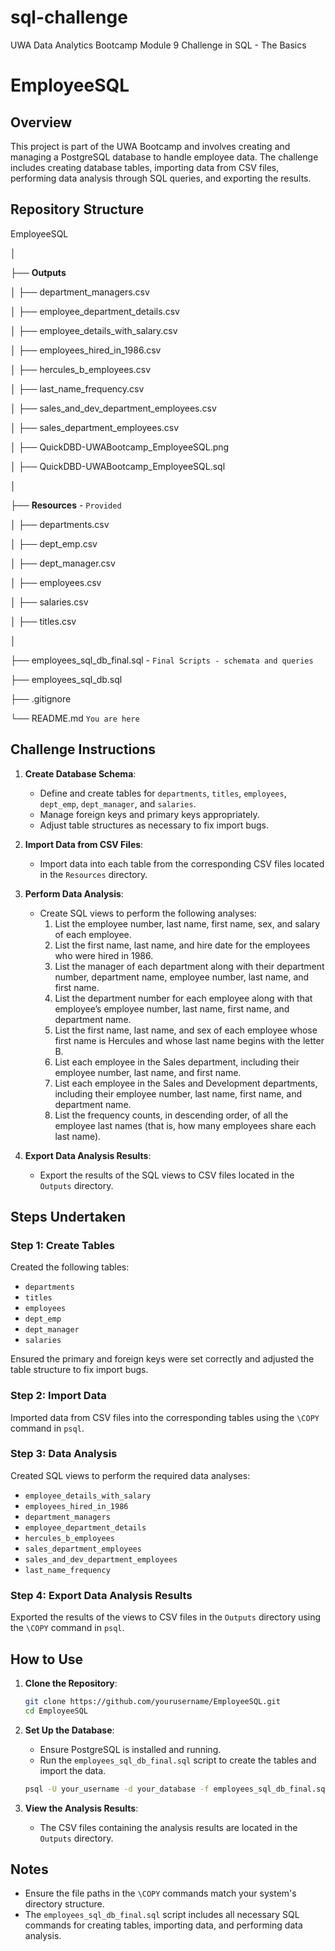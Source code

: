 # sql-challenge
UWA Data Analytics Bootcamp Module 9 Challenge in SQL - The Basics

# EmployeeSQL

## Overview

This project is part of the UWA Bootcamp and involves creating and managing a PostgreSQL database to handle employee data. The challenge includes creating database tables, importing data from CSV files, performing data analysis through SQL queries, and exporting the results.

## Repository Structure

EmployeeSQL

│

├── **Outputs**

│ ├── department_managers.csv

│ ├── employee_department_details.csv

│ ├── employee_details_with_salary.csv

│ ├── employees_hired_in_1986.csv

│ ├── hercules_b_employees.csv

│ ├── last_name_frequency.csv

│ ├── sales_and_dev_department_employees.csv

│ ├── sales_department_employees.csv

│ ├── QuickDBD-UWABootcamp_EmployeeSQL.png

│ ├── QuickDBD-UWABootcamp_EmployeeSQL.sql

│

├── **Resources** - `Provided`

│ ├── departments.csv

│ ├── dept_emp.csv

│ ├── dept_manager.csv

│ ├── employees.csv

│ ├── salaries.csv

│ ├── titles.csv

│

├── employees_sql_db_final.sql - `Final Scripts - schemata and queries`

├── employees_sql_db.sql

├── .gitignore

└── README.md `You are here`


## Challenge Instructions

1. **Create Database Schema**:
    - Define and create tables for `departments`, `titles`, `employees`, `dept_emp`, `dept_manager`, and `salaries`.
    - Manage foreign keys and primary keys appropriately.
    - Adjust table structures as necessary to fix import bugs.

2. **Import Data from CSV Files**:
    - Import data into each table from the corresponding CSV files located in the `Resources` directory.

3. **Perform Data Analysis**:
    - Create SQL views to perform the following analyses:
        1. List the employee number, last name, first name, sex, and salary of each employee.
        2. List the first name, last name, and hire date for the employees who were hired in 1986.
        3. List the manager of each department along with their department number, department name, employee number, last name, and first name.
        4. List the department number for each employee along with that employee’s employee number, last name, first name, and department name.
        5. List the first name, last name, and sex of each employee whose first name is Hercules and whose last name begins with the letter B.
        6. List each employee in the Sales department, including their employee number, last name, and first name.
        7. List each employee in the Sales and Development departments, including their employee number, last name, first name, and department name.
        8. List the frequency counts, in descending order, of all the employee last names (that is, how many employees share each last name).

4. **Export Data Analysis Results**:
    - Export the results of the SQL views to CSV files located in the `Outputs` directory.

## Steps Undertaken

### Step 1: Create Tables

Created the following tables:
- `departments`
- `titles`
- `employees`
- `dept_emp`
- `dept_manager`
- `salaries`

Ensured the primary and foreign keys were set correctly and adjusted the table structure to fix import bugs.

### Step 2: Import Data

Imported data from CSV files into the corresponding tables using the `\COPY` command in `psql`.

### Step 3: Data Analysis

Created SQL views to perform the required data analyses:
- `employee_details_with_salary`
- `employees_hired_in_1986`
- `department_managers`
- `employee_department_details`
- `hercules_b_employees`
- `sales_department_employees`
- `sales_and_dev_department_employees`
- `last_name_frequency`

### Step 4: Export Data Analysis Results

Exported the results of the views to CSV files in the `Outputs` directory using the `\COPY` command in `psql`.

## How to Use

1. **Clone the Repository**:
    ```sh
    git clone https://github.com/yourusername/EmployeeSQL.git
    cd EmployeeSQL
    ```

2. **Set Up the Database**:
    - Ensure PostgreSQL is installed and running.
    - Run the `employees_sql_db_final.sql` script to create the tables and import the data.

    ```sh
    psql -U your_username -d your_database -f employees_sql_db_final.sql
    ```

3. **View the Analysis Results**:
    - The CSV files containing the analysis results are located in the `Outputs` directory.

## Notes

- Ensure the file paths in the `\COPY` commands match your system's directory structure.
- The `employees_sql_db_final.sql` script includes all necessary SQL commands for creating tables, importing data, and performing data analysis.


